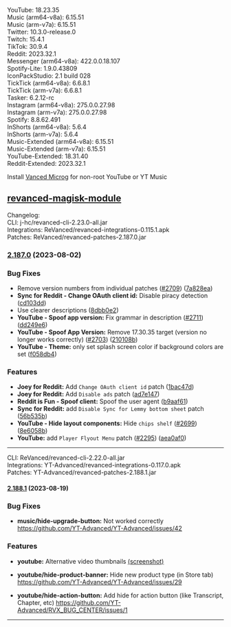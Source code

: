 YouTube: 18.23.35  
Music (arm64-v8a): 6.15.51  
Music (arm-v7a): 6.15.51  
Twitter: 10.3.0-release.0  
Twitch: 15.4.1  
TikTok: 30.9.4  
Reddit: 2023.32.1  
Messenger (arm64-v8a): 422.0.0.18.107  
Spotify-Lite: 1.9.0.43809  
IconPackStudio: 2.1 build 028  
TickTick (arm64-v8a): 6.6.8.1  
TickTick (arm-v7a): 6.6.8.1  
Tasker: 6.2.12-rc  
Instagram (arm64-v8a): 275.0.0.27.98  
Instagram (arm-v7a): 275.0.0.27.98  
Spotify: 8.8.62.491  
InShorts (arm64-v8a): 5.6.4  
InShorts (arm-v7a): 5.6.4  
Music-Extended (arm64-v8a): 6.15.51  
Music-Extended (arm-v7a): 6.15.51  
YouTube-Extended: 18.31.40  
Reddit-Extended: 2023.32.1  

Install [Vanced Microg](https://github.com/TeamVanced/VancedMicroG/releases) for non-root YouTube or YT Music  

[revanced-magisk-module](https://github.com/j-hc/revanced-magisk-module)  
---
Changelog:  
CLI: j-hc/revanced-cli-2.23.0-all.jar  
Integrations: ReVanced/revanced-integrations-0.115.1.apk  
Patches: ReVanced/revanced-patches-2.187.0.jar  

### [2.187.0](https://github.com/ReVanced/revanced-patches/compare/v2.186.0...v2.187.0) (2023-08-02)
### Bug Fixes
* Remove version numbers from individual patches ([#2709](https://github.com/ReVanced/revanced-patches/issues/2709)) ([7a828ea](https://github.com/ReVanced/revanced-patches/commit/7a828ea8826864505fac9b2bdb3a1261d9f4dc35))
* **Sync for Reddit - Change OAuth client id:** Disable piracy detection ([cd103dd](https://github.com/ReVanced/revanced-patches/commit/cd103dd9b8ff2667246d4abaf75577f28bf1a11b))
* Use clearer descriptions ([8dbb0e2](https://github.com/ReVanced/revanced-patches/commit/8dbb0e212e8ceeb0381a3509e45afca095ddee53))
* **YouTube - Spoof app version:** Fix grammar in description ([#2711](https://github.com/ReVanced/revanced-patches/issues/2711)) ([dd249e6](https://github.com/ReVanced/revanced-patches/commit/dd249e62243e57733a6ff4d3a17d30db0e08a84d))
* **YouTube - Spoof App Version:** Remove 17.30.35 target (version no longer works correctly) ([#2703](https://github.com/ReVanced/revanced-patches/issues/2703)) ([210108b](https://github.com/ReVanced/revanced-patches/commit/210108bd8f86f583f5cd5d5538480b76d51d7776))
* **YouTube - Theme:** only set splash screen color if background colors are set ([f058db4](https://github.com/ReVanced/revanced-patches/commit/f058db4ba4300400ac92b4a9790708eb8bde7092))
### Features
* **Joey for Reddit:** Add `Change OAuth client id` patch ([1bac47d](https://github.com/ReVanced/revanced-patches/commit/1bac47df889b5221bef1c03e652f894be8d39385))
* **Joey for Reddit:** Add `Disable ads` patch ([ad7e147](https://github.com/ReVanced/revanced-patches/commit/ad7e14771208dcab08fd6dc29403b1a4cf602111))
* **Reddit is Fun - Spoof client:** Spoof the user agent ([b9aaf61](https://github.com/ReVanced/revanced-patches/commit/b9aaf610ad9f1f45a72265a3782d2cf996020139))
* **Sync for Reddit:** add `Disable Sync for Lemmy bottom sheet` patch ([56b535b](https://github.com/ReVanced/revanced-patches/commit/56b535b2a136d4b0afbddf2c8e251889c2555056))
* **YouTube - Hide layout components:** Hide `chips shelf` ([#2699](https://github.com/ReVanced/revanced-patches/issues/2699)) ([8e6058b](https://github.com/ReVanced/revanced-patches/commit/8e6058b62350b3d14d79e6fe52b0ad781b66b5de))
* **YouTube:** add `Player Flyout Menu` patch ([#2295](https://github.com/ReVanced/revanced-patches/issues/2295)) ([aea0af0](https://github.com/ReVanced/revanced-patches/commit/aea0af059784ae4820a0e73ff91f97bbc3ebc4c7))

---
CLI: ReVanced/revanced-cli-2.22.0-all.jar  
Integrations: YT-Advanced/revanced-integrations-0.117.0.apk  
Patches: YT-Advanced/revanced-patches-2.188.1.jar  

#### [2.188.1](https://github.com/YT-Advanced/ReX-patches/compare/v2.188.0...v2.188.1) (2023-08-19)

### Bug Fixes

* **music/hide-upgrade-button:** Not worked correctly https://github.com/YT-Advanced/YT-Advanced/issues/42


### Features

* **youtube:** Alternative video thumbnails [(screenshot)](https://t.me/ReXgroups/6)

* **youtube/hide-product-banner:** Hide new product type (in Store tab) https://github.com/YT-Advanced/YT-Advanced/issues/29

* **youtube/hide-action-button:** Add hide for action button (like Transcript, Chapter, etc) https://github.com/YT-Advanced/RVX_BUG_CENTER/issues/1



---  
